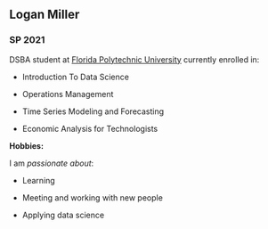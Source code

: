 ## Logan Miller

### SP 2021

DSBA student at [Florida Polytechnic University](https://www.floridapoly.edu) currently enrolled in: 

- Introduction To Data Science

- Operations Management

- Time Series Modeling and Forecasting

- Economic Analysis for Technologists

**Hobbies:**

I am _passionate about_: 

- Learning

- Meeting and working with new people

- Applying data science

